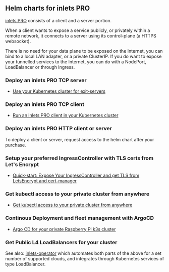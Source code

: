 ## Helm charts for inlets PRO

[inlets PRO](https://inlets.dev/) consists of a client and a server portion.

When a client wants to expose a service publicly, or privately within a remote network, it connects to a server using its control-plane (a HTTPS websocket).

There is no need for your data plane to be exposed on the Internet, you can bind to a local LAN adapter, or a private ClusterIP. If you do want to expose your tunnelled services to the Internet, you can do with a NodePort, LoadBalancer or through Ingress.

### Deploy an inlets PRO TCP server

* [Use your Kubernetes cluster for exit-servers](https://github.com/inlets/inlets-pro/tree/master/chart/inlets-pro)

### Deploy an inlets PRO TCP client

* [Run an inlets PRO client in your Kubernetes cluster](https://github.com/inlets/inlets-pro/tree/master/chart/inlets-pro-client)

### Deploy an inlets PRO HTTP client or server

To deploy a client or server, request access to the helm chart after your purchase.

### Setup your preferred IngressController with TLS certs from Let's Encrypt

* [Quick-start: Expose Your IngressController and get TLS from LetsEncrypt and cert-manager](https://docs.inlets.dev/#/get-started/quickstart-ingresscontroller-cert-manager?id=quick-start-expose-your-ingresscontroller-and-get-tls-from-letsencrypt-and-cert-manager)

### Get kubectl access to your private cluster from anywhere

* [Get kubectl access to your private cluster from anywhere](https://blog.alexellis.io/get-private-kubectl-access-anywhere/)

### Continous Deployment and fleet management with ArgoCD

* [Argo CD for your private Raspberry Pi k3s cluster](https://johansiebens.dev/posts/2020/08/argo-cd-for-your-private-raspberry-pi-k3s-cluster/)

### Get Public L4 LoadBalancers for your cluster

See also: [inlets-operator](https://github.com/inlets/inlets-operator) which automates both parts of the above for a set number of supported clouds, and integrates through Kubernetes services of type LoadBalancer.
